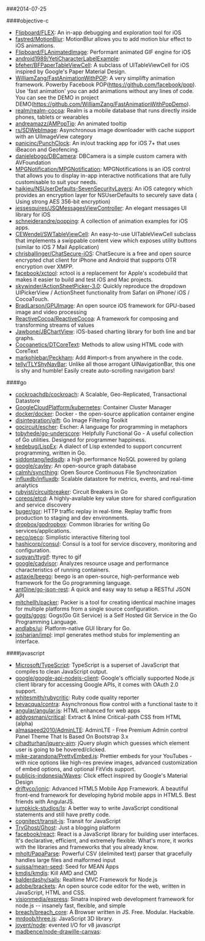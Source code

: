 ###2014-07-25

####objective-c
* [Flipboard/FLEX](https://github.com/Flipboard/FLEX): An in-app debugging and exploration tool for iOS
* [fastred/MotionBlur](https://github.com/fastred/MotionBlur): MotionBlur allows you to add motion blur effect to iOS animations.
* [Flipboard/FLAnimatedImage](https://github.com/Flipboard/FLAnimatedImage): Performant animated GIF engine for iOS
* [android1989/YetiCharacterLabelExample](https://github.com/android1989/YetiCharacterLabelExample): 
* [bfeher/BFPaperTableViewCell](https://github.com/bfeher/BFPaperTableViewCell): A subclass of UITableViewCell for iOS inspired by Google's Paper Material Design.
* [WilliamZang/FastAnimationWithPOP](https://github.com/WilliamZang/FastAnimationWithPOP): A very simplifty animation framework. Powerby Facebook POP(https://github.com/facebook/pop). Use 'fast animation' you can add animations without any lines of code.  You can see the DEMO in project DEMO(https://github.com/WilliamZang/FastAnimationWithPopDemo).
* [realm/realm-cocoa](https://github.com/realm/realm-cocoa): Realm is a mobile database that runs directly inside phones, tablets or wearables
* [andreamazz/AMPopTip](https://github.com/andreamazz/AMPopTip): An animated tooltip
* [rs/SDWebImage](https://github.com/rs/SDWebImage): Asynchronous image downloader with cache support with an UIImageView category
* [panicinc/PunchClock](https://github.com/panicinc/PunchClock): An in/out tracking app for iOS 7+ that uses iBeacon and Geofencing.
* [danielebogo/DBCamera](https://github.com/danielebogo/DBCamera): DBCamera is a simple custom camera with AVFoundation
* [MPGNotification/MPGNotification](https://github.com/MPGNotification/MPGNotification): MPGNotifications is an iOS control that allows you to display in-app interactive notifications that are fully customisable to suit your needs.
* [haikieu/NSUserDefaults-SevenSecurityLayers](https://github.com/haikieu/NSUserDefaults-SevenSecurityLayers): An iOS category which provides an encryption layer for NSUserDefaults to securely save data ( Using strong AES 356-bit encryption)
* [jessesquires/JSQMessagesViewController](https://github.com/jessesquires/JSQMessagesViewController): An elegant messages UI library for iOS
* [schneiderandre/popping](https://github.com/schneiderandre/popping): A collection of animation examples for iOS apps.
* [CEWendel/SWTableViewCell](https://github.com/CEWendel/SWTableViewCell): An easy-to-use UITableViewCell subclass that implements a swippable content view which exposes utility buttons (similar to iOS 7 Mail Application)
* [chrisballinger/ChatSecure-iOS](https://github.com/chrisballinger/ChatSecure-iOS): ChatSecure is a free and open source encrypted chat client for iPhone and Android that supports OTR encryption over XMPP.
* [facebook/xctool](https://github.com/facebook/xctool): xctool is a replacement for Apple's xcodebuild that makes it easier to build and test iOS and Mac projects.
* [skywinder/ActionSheetPicker-3.0](https://github.com/skywinder/ActionSheetPicker-3.0): Quickly reproduce the dropdown UIPickerView / ActionSheet functionality from Safari on iPhone/ iOS / CocoaTouch.
* [BradLarson/GPUImage](https://github.com/BradLarson/GPUImage): An open source iOS framework for GPU-based image and video processing
* [ReactiveCocoa/ReactiveCocoa](https://github.com/ReactiveCocoa/ReactiveCocoa): A framework for composing and transforming streams of values
* [Jawbone/JBChartView](https://github.com/Jawbone/JBChartView): iOS-based charting library for both line and bar graphs.
* [Cocoanetics/DTCoreText](https://github.com/Cocoanetics/DTCoreText): Methods to allow using HTML code with CoreText
* [markohlebar/Peckham](https://github.com/markohlebar/Peckham): Add #import-s from anywhere in the code. 
* [telly/TLYShyNavBar](https://github.com/telly/TLYShyNavBar): Unlike all those arrogant UINavigationBar, this one is shy and humble! Easily create auto-scrolling navigation bars!

####go
* [cockroachdb/cockroach](https://github.com/cockroachdb/cockroach): A Scalable, Geo-Replicated, Transactional Datastore
* [GoogleCloudPlatform/kubernetes](https://github.com/GoogleCloudPlatform/kubernetes): Container Cluster Manager
* [docker/docker](https://github.com/docker/docker): Docker - the open-source application container engine
* [disintegration/gift](https://github.com/disintegration/gift): Go Image Filtering Toolkit
* [gocircuit/escher](https://github.com/gocircuit/escher): Escher: A language for programming in metaphors
* [tobyhede/go-underscore](https://github.com/tobyhede/go-underscore):  Helpfully Functional Go -  A useful collection of Go utilities. Designed for programmer happiness. 
* [kedebug/LispEx](https://github.com/kedebug/LispEx): A dialect of Lisp extended to support concurrent programming, written in Go.
* [siddontang/ledisdb](https://github.com/siddontang/ledisdb): a high performance NoSQL powered by  golang
* [google/cayley](https://github.com/google/cayley): An open-source graph database
* [calmh/syncthing](https://github.com/calmh/syncthing): Open Source Continuous File Synchronization
* [influxdb/influxdb](https://github.com/influxdb/influxdb): Scalable datastore for metrics, events, and real-time analytics
* [rubyist/circuitbreaker](https://github.com/rubyist/circuitbreaker): Circuit Breakers in Go
* [coreos/etcd](https://github.com/coreos/etcd): A highly-available key value store for shared configuration and service discovery
* [buger/gor](https://github.com/buger/gor): HTTP traffic replay in real-time. Replay traffic from production to staging and dev environments.  
* [dropbox/godropbox](https://github.com/dropbox/godropbox): Common libraries for writing Go services/applications.
* [peco/peco](https://github.com/peco/peco): Simplistic interactive filtering tool
* [hashicorp/consul](https://github.com/hashicorp/consul): Consul is a tool for service discovery, monitoring and configuration.
* [sugyan/ttygif](https://github.com/sugyan/ttygif): ttyrec to gif
* [google/cadvisor](https://github.com/google/cadvisor): Analyzes resource usage and performance characteristics of running containers.
* [astaxie/beego](https://github.com/astaxie/beego): beego is an open-source, high-performance web framework for the Go programming language.
* [ant0ine/go-json-rest](https://github.com/ant0ine/go-json-rest): A quick and easy way to setup a RESTful JSON API
* [mitchellh/packer](https://github.com/mitchellh/packer): Packer is a tool for creating identical machine images for multiple platforms from a single source configuration.
* [gogits/gogs](https://github.com/gogits/gogs): Gogs(Go Git Service) is a Self Hosted Git Service in the Go Programming Language.
* [andlabs/ui](https://github.com/andlabs/ui): Platform-native GUI library for Go.
* [josharian/impl](https://github.com/josharian/impl): impl generates method stubs for implementing an interface.

####javascript
* [Microsoft/TypeScript](https://github.com/Microsoft/TypeScript): TypeScript is a superset of JavaScript that compiles to clean JavaScript output.
* [google/google-api-nodejs-client](https://github.com/google/google-api-nodejs-client): Google's officially supported Node.js client library for accessing Google APIs, it comes with OAuth 2.0 support.
* [whitesmith/rubycritic](https://github.com/whitesmith/rubycritic): Ruby code quality reporter
* [bevacqua/contra](https://github.com/bevacqua/contra): Asynchronous flow control with a functional taste to it
* [angular/angular.js](https://github.com/angular/angular.js): HTML enhanced for web apps
* [addyosmani/critical](https://github.com/addyosmani/critical): Extract & Inline Critical-path CSS from HTML (alpha)
* [almasaeed2010/AdminLTE](https://github.com/almasaeed2010/AdminLTE): AdminLTE - Free Premium Admin control Panel Theme That Is Based On Bootstrap 3.x
* [cihadturhan/jquery-aim](https://github.com/cihadturhan/jquery-aim): jQuery plugin which guesses which element user is going to be hovered/clicked.
* [mike-zarandona/PrettyEmbed.js](https://github.com/mike-zarandona/PrettyEmbed.js): Prettier embeds for your YouTubes - with nice options like high-res preview images, advanced customization of embed options, and optional FitVids support.
* [publicis-indonesia/Waves](https://github.com/publicis-indonesia/Waves): Click effect inspired by Google's Material Design
* [driftyco/ionic](https://github.com/driftyco/ionic): Advanced HTML5 Mobile App Framework. A beautiful front-end framework for developing hybrid mobile apps in HTML5. Best friends with AngularJS.
* [jumpkick-studios/Is](https://github.com/jumpkick-studios/Is): A better way to write JavaScript conditional statements and still have pretty code.
* [cognitect/transit-js](https://github.com/cognitect/transit-js): Transit for JavaScript
* [TryGhost/Ghost](https://github.com/TryGhost/Ghost): Just a blogging platform
* [facebook/react](https://github.com/facebook/react): React is a JavaScript library for building user interfaces. It's declarative, efficient, and extremely flexible. What's more, it works with the libraries and frameworks that you already know.
* [mholt/PapaParse](https://github.com/mholt/PapaParse): Powerful CSV (delimited text) parser that gracefully handles large files and malformed input
* [suissa/mean-seed](https://github.com/suissa/mean-seed): Seed for MEAN Apps
* [kmdjs/kmdjs](https://github.com/kmdjs/kmdjs): Kill AMD and CMD
* [balderdashy/sails](https://github.com/balderdashy/sails): Realtime MVC Framework for Node.js
* [adobe/brackets](https://github.com/adobe/brackets): An open source code editor for the web, written in JavaScript, HTML and CSS.
* [visionmedia/express](https://github.com/visionmedia/express): Sinatra inspired web development framework for node.js -- insanely fast, flexible, and simple
* [breach/breach_core](https://github.com/breach/breach_core): A Browser written in JS. Free. Modular. Hackable.
* [mrdoob/three.js](https://github.com/mrdoob/three.js): JavaScript 3D library.
* [joyent/node](https://github.com/joyent/node): evented I/O for v8 javascript
* [madbence/node-drawille-canvas](https://github.com/madbence/node-drawille-canvas): 
